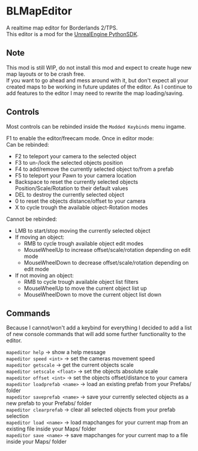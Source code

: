 # BLMapEditor
A realtime map editor for Borderlands 2/TPS.  
This editor is a mod for the [UnrealEngine PythonSDK](https://github.com/bl-sdk/PythonSDK).

## Note
This mod is still WIP, do not install this mod and expect to create huge new map layouts or to be crash free.  
If you want to go ahead and mess around with it, but don't expect all your created maps to be working in future updates 
of the editor. As I continue to add features to the editor I may need to rewrite the map loading/saving.  


## Controls
Most controls can be rebinded inside the `Modded Keybinds` menu ingame.

F1 to enable the editor/freecam mode. 
Once in editor mode:  
Can be rebinded:
 - F2 to teleport your camera to the selected object
 - F3 to un-/lock the selected objects position
 - F4 to add/remove the currently selected object to/from a prefab
 - F5 to teleport your Pawn to your camera location 
 - Backspace to reset the currently selected objects Position/Scale/Rotation to their default values
 - DEL to destroy the currently selected object
 - 0 to reset the objects distance/offset to your camera     
 - X to cycle trough the available object-Rotation modes 

Cannot be rebinded:
  - LMB to start/stop moving the currently selected object  
  - If moving an object:
    - RMB to cycle trough available object edit modes
    - MouseWheelUp to increase offset/scale/rotation depending on edit mode
    - MouseWheelDown to decrease offset/scale/rotation depending on edit mode
  - If not moving an object:
    - RMB to cycle trough available object list filters
    - MouseWheelUp to move the current object list up
    - MouseWheelDown to move the current object list down
    
## Commands
Because I cannot/won't add a keybind for everything I decided to add a list of new console commands 
that will add some further functionality to the editor.

`mapeditor help` -> show a help message    
`mapeditor speed <int>` -> set the cameras movement speed    
`mapeditor getscale` -> get the current objects scale   
`mapeditor setscale <float>` -> set the objects absolute scale  
`mapeditor offset <int>` -> set the objects offset/distance to your camera  
`mapeditor loadprefab <name>` -> load an existing prefab from your Prefabs/ folder  
`mapeditor saveprefab <name>` -> save your currently selected objects as a new prefab to your Prefabs/ folder  
`mapeditor clearprefab` -> clear all selected objects from your prefab selection  
`mapeditor load <name>` -> load mapchanges for your current map from an existing file inside your Maps/ folder  
`mapeditor save <name>` -> save mapchanges for your current map to a file inside your Maps/ folder  

  
  
